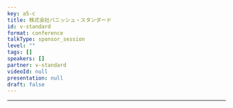 ```yaml
---
key: a5-c
title: 株式会社バニッシュ・スタンダード
id: v-standard
format: conference
talkType: sponsor_session
level: ""
tags: []
speakers: []
partner: v-standard
videoId: null
presentation: null
draft: false
---
```


---
